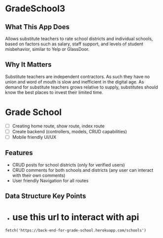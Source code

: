 # GradeSchool3

## What This App Does
Allows substitute teachers to rate school districts and individual schools, based on factors such as salary, staff support, and levels of student misbehavior, similar to Yelp or GlassDoor. 

## Why It Matters
Substitute teachers are independent contractors. As such they have no union and word of mouth is slow and inefficient in the digital age. As demand for substitute teachers grows relative to supply, substitutes should know the best places to invest their limited time. 

# Grade School



- [ ] Creating home route, show route, index route
- [ ] Create backend (controllers, models, CRUD capabilities) 
- [ ] Mobile friendly UI/UX

## Features
- CRUD posts for school districts (only for verified users)
- CRUD comments for both schools and districts (any user can interact with their own comments)
- User friendly Navigation for all routes


## Data Structure Key Points
- # use this url to interact with api 

```
fetch('https://back-end-for-grade-school.herokuapp.com/schools')
```